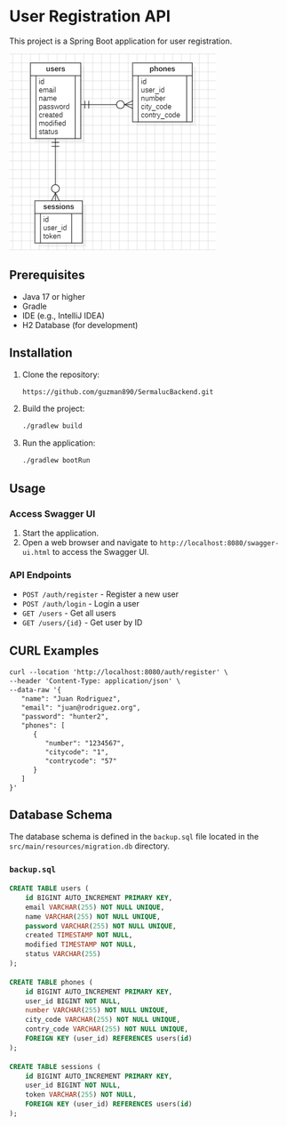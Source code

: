 # User Registration API

This project is a Spring Boot application for user registration.

![ER Diagram](ERDiagram.png)

## Prerequisites

- Java 17 or higher
- Gradle
- IDE (e.g., IntelliJ IDEA)
- H2 Database (for development)

## Installation

1. Clone the repository:
    ```sh
    https://github.com/guzman890/SermalucBackend.git
    ```

2. Build the project:
    ```sh
    ./gradlew build
    ```

3. Run the application:
    ```sh
    ./gradlew bootRun
    ```

## Usage

### Access Swagger UI

1. Start the application.
2. Open a web browser and navigate to `http://localhost:8080/swagger-ui.html` to access the Swagger UI.

### API Endpoints

- `POST /auth/register` - Register a new user
- `POST /auth/login` - Login a user
- `GET /users` - Get all users
- `GET /users/{id}` - Get user by ID

## CURL Examples
```
curl --location 'http://localhost:8080/auth/register' \
--header 'Content-Type: application/json' \
--data-raw '{
   "name": "Juan Rodriguez",
   "email": "juan@rodriguez.org",
   "password": "hunter2",
   "phones": [
      {
         "number": "1234567",
         "citycode": "1",
         "contrycode": "57"
      }
   ]
}'
```
## Database Schema

The database schema is defined in the `backup.sql` file located in the `src/main/resources/migration.db` directory.

### `backup.sql`

```sql
CREATE TABLE users (
    id BIGINT AUTO_INCREMENT PRIMARY KEY,
    email VARCHAR(255) NOT NULL UNIQUE,
    name VARCHAR(255) NOT NULL UNIQUE,
    password VARCHAR(255) NOT NULL UNIQUE,
    created TIMESTAMP NOT NULL,
    modified TIMESTAMP NOT NULL,
    status VARCHAR(255)
);

CREATE TABLE phones (
    id BIGINT AUTO_INCREMENT PRIMARY KEY,
    user_id BIGINT NOT NULL,
    number VARCHAR(255) NOT NULL UNIQUE,
    city_code VARCHAR(255) NOT NULL UNIQUE,
    contry_code VARCHAR(255) NOT NULL UNIQUE,
    FOREIGN KEY (user_id) REFERENCES users(id)
);

CREATE TABLE sessions (
    id BIGINT AUTO_INCREMENT PRIMARY KEY,
    user_id BIGINT NOT NULL,
    token VARCHAR(255) NOT NULL,
    FOREIGN KEY (user_id) REFERENCES users(id)
);